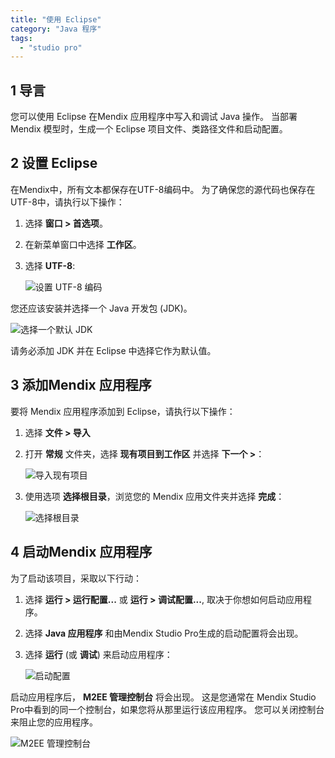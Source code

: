 ```yaml
---
title: "使用 Eclipse"
category: "Java 程序"
tags:
  - "studio pro"
---
```


## 1 导言

您可以使用 Eclipse 在Mendix 应用程序中写入和调试 Java 操作。 当部署Mendix 模型时，生成一个 Eclipse 项目文件、类路径文件和启动配置。

## 2 设置 Eclipse

在Mendix中，所有文本都保存在UTF-8编码中。 为了确保您的源代码也保存在UTF-8中，请执行以下操作：

1.  选择 **窗口 > 首选项**。
2.  在新菜单窗口中选择 **工作区**。
3.  选择 **UTF-8**:

    ![设置 UTF-8 编码](attachments/java-programming/eclipse-utf8-encoding.png)

您还应该安装并选择一个 Java 开发包 (JDK)。

![选择一个默认 JDK](attachments/java-programming/eclipse-jdk.png)

请务必添加 JDK 并在 Eclipse 中选择它作为默认值。

## 3 添加Mendix 应用程序

要将 Mendix 应用程序添加到 Eclipse，请执行以下操作：

1.  选择 **文件 > 导入**
2.  打开 **常规** 文件夹，选择 **现有项目到工作区** 并选择 **下一个 >**：

    ![导入现有项目](attachments/java-programming/eclipse-select-import.png)

3.  使用选项 **选择根目录**，浏览您的 Mendix 应用文件夹并选择 **完成**：

    ![选择根目录](attachments/java-programming/import-eclipse-project.png)

## 4 启动Mendix 应用程序

为了启动该项目，采取以下行动：

1.  选择 **运行 > 运行配置...** 或 **运行 > 调试配置...**, 取决于你想如何启动应用程序。
2.  选择 **Java 应用程序** 和由Mendix Studio Pro生成的启动配置将会出现。
3.  选择 **运行** (或 **调试**) 来启动应用程序：

    ![启动配置](attachments/java-programming/eclipse-run-configuration.png)

启动应用程序后， **M2EE 管理控制台** 将会出现。 这是您通常在 Mendix Studio Pro中看到的同一个控制台，如果您将从那里运行该应用程序。 您可以关闭控制台来阻止您的应用程序。

![M2EE 管理控制台](attachments/java-programming/eclipse-debug-log.png)
